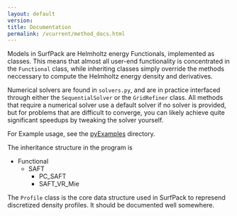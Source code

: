 ```yaml
---
layout: default
version: 
title: Documentation
permalink: /vcurrent/method_docs.html
---
```


Models in SurfPack are Helmholtz energy Functionals, implemented as classes. This means that almost all user-end 
functionality is concentrated in the `Functional` class, while inheriting classes simply override the methods neccessary
to compute the Helmholtz energy density and derivatives.

Numerical solvers are found in `solvers.py`, and are in practice interfaced through either the `SequentialSolver` or 
the `GridRefiner` class. All methods that require a numerical solver use a default solver if no solver is provided,
but for problems that are difficult to converge, you can likely achieve quite significant speedups by tweaking the 
solver yourself.

For Example usage, see the [pyExamples]() directory.

The inheritance structure in the program is

* Functional
  * SAFT
    * PC_SAFT
    * SAFT_VR_Mie

The `Profile` class is the core data structure used in SurfPack to represend discretized density profiles. It should be
documented well somewhere.